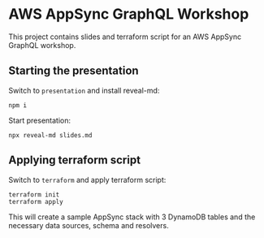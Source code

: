 # AWS AppSync GraphQL Workshop

This project contains slides and terraform script for an AWS AppSync GraphQL workshop.

## Starting the presentation

Switch to `presentation` and install reveal-md:

    npm i

Start presentation:

    npx reveal-md slides.md

## Applying terraform script

Switch to `terraform` and apply terraform script:

    terraform init
    terraform apply

This will create a sample AppSync stack with 3 DynamoDB tables and the necessary data sources,
schema and resolvers.
